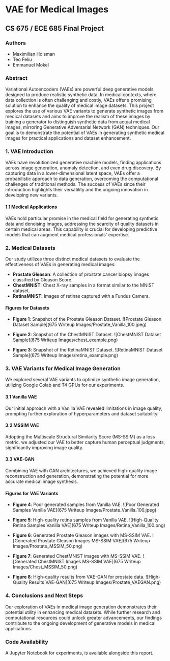 # VAE for Medical Images

## CS 675 / ECE 685 Final Project

### Authors
- Maximilian Holsman
- Teo Feliu
- Emmanuel Mokel

### Abstract
Variational Autoencoders (VAEs) are powerful deep generative models designed to produce realistic synthetic data. In medical contexts, where data collection is often challenging and costly, VAEs offer a promising solution to enhance the quality of medical image datasets. This project explores the use of various VAE variants to generate synthetic images from medical datasets and aims to improve the realism of these images by training a generator to distinguish synthetic data from actual medical images, mirroring Generative Adversarial Network (GAN) techniques. Our goal is to demonstrate the potential of VAEs in generating synthetic medical images for practical applications and dataset enhancement.

### 1. VAE Introduction
VAEs have revolutionized generative machine models, finding applications across image generation, anomaly detection, and even drug discovery. By capturing data in a lower-dimensional latent space, VAEs offer a probabilistic approach to data generation, overcoming the computational challenges of traditional methods. The success of VAEs since their introduction highlights their versatility and the ongoing innovation in developing new variants.

#### 1.1 Medical Applications
VAEs hold particular promise in the medical field for generating synthetic data and denoising images, addressing the scarcity of quality datasets in certain medical areas. This capability is crucial for developing predictive models that can augment medical professionals' expertise.

### 2. Medical Datasets
Our study utilizes three distinct medical datasets to evaluate the effectiveness of VAEs in generating medical images:
- **Prostate Gleason**: A collection of prostate cancer biopsy images classified by Gleason Score.
- **ChestMNIST**: Chest X-ray samples in a format similar to the MNIST dataset.
- **RetinaMNIST**: Images of retinas captured with a Fundus Camera.

#### Figures for Datasets
- **Figure 1**: Snapshot of the Prostate Gleason Dataset.
  ![Prostate Gleason Dataset Sample](675 Writeup Images/Prostate_Vanilla_100.jpeg)

- **Figure 2**: Snapshot of the ChestMNIST Dataset.
  ![ChestMNIST Dataset Sample](675 Writeup Images/chest_example.png)

- **Figure 3**: Snapshot of the RetinaMNIST Dataset.
  ![RetinaMNIST Dataset Sample](675 Writeup Images/retina_example.png)

### 3. VAE Variants for Medical Image Generation
We explored several VAE variants to optimize synthetic image generation, utilizing Google Colab and T4 GPUs for our experiments.

#### 3.1 Vanilla VAE
Our initial approach with a Vanilla VAE revealed limitations in image quality, prompting further exploration of hyperparameters and dataset suitability.

#### 3.2 MSSIM VAE
Adopting the Multiscale Structural Similarity Score (MS-SSIM) as a loss metric, we adjusted our VAE to better capture human perceptual judgments, significantly improving image quality.

#### 3.3 VAE-GAN
Combining VAE with GAN architectures, we achieved high-quality image reconstruction and generation, demonstrating the potential for more accurate medical image synthesis.

#### Figures for VAE Variants
- **Figure 4**: Poor generated samples from Vanilla VAE.
  ![Poor Generated Samples Vanilla VAE](675 Writeup Images/Prostate_Vanilla_100.jpeg)

- **Figure 5**: High-quality retina samples from Vanilla VAE.
  ![High-Quality Retina Samples Vanilla VAE](675 Writeup Images/Retina_Vanilla_100.png)

- **Figure 6**: Generated Prostate Gleason images with MS-SSIM VAE.
  ![Generated Prostate Gleason Images MS-SSIM VAE](675 Writeup Images/Prostate_MSSIM_50.png)

- **Figure 7**: Generated ChestMNIST images with MS-SSIM VAE.
  ![Generated ChestMNIST Images MS-SSIM VAE](675 Writeup Images/Chest_MSSIM_50.png)

- **Figure 8**: High-quality results from VAE-GAN for prostate data.
  ![High-Quality Results VAE-GAN](675 Writeup Images/Prostate_VAEGAN.png)


### 4. Conclusions and Next Steps
Our exploration of VAEs in medical image generation demonstrates their potential utility in enhancing medical datasets. While further research and computational resources could unlock greater advancements, our findings contribute to the ongoing development of generative models in medical applications.

### Code Availability
A Jupyter Notebook for experiments, is available alongside this report.
